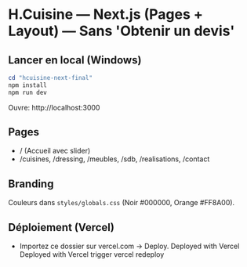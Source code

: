 # H.Cuisine — Next.js (Pages + Layout) — Sans 'Obtenir un devis'

## Lancer en local (Windows)
```powershell
cd "hcuisine-next-final"
npm install
npm run dev
```
Ouvre: http://localhost:3000

## Pages
- / (Accueil avec slider)
- /cuisines, /dressing, /meubles, /sdb, /realisations, /contact

## Branding
Couleurs dans `styles/globals.css` (Noir #000000, Orange #FF8A00).

## Déploiement (Vercel)
- Importez ce dossier sur vercel.com → Deploy.
D e p l o y e d   w i t h   V e r c e l  
 D e p l o y e d   w i t h   V e r c e l  
 t r i g g e r   v e r c e l   r e d e p l o y  
 